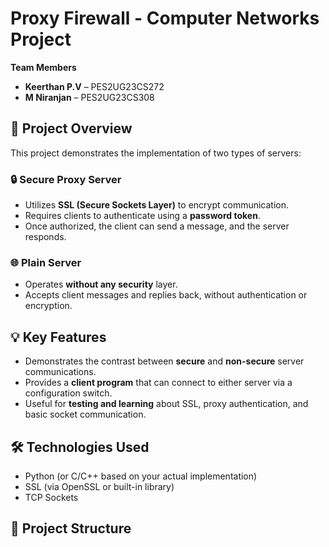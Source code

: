 # Proxy Firewall - Computer Networks Project

**Team Members**  
- **Keerthan P.V** – PES2UG23CS272  
- **M Niranjan** – PES2UG23CS308  

## 📌 Project Overview

This project demonstrates the implementation of two types of servers:  

### 🔒 Secure Proxy Server
- Utilizes **SSL (Secure Sockets Layer)** to encrypt communication.
- Requires clients to authenticate using a **password token**.
- Once authorized, the client can send a message, and the server responds.

### 🌐 Plain Server
- Operates **without any security** layer.
- Accepts client messages and replies back, without authentication or encryption.

## 💡 Key Features
- Demonstrates the contrast between **secure** and **non-secure** server communications.
- Provides a **client program** that can connect to either server via a configuration switch.
- Useful for **testing and learning** about SSL, proxy authentication, and basic socket communication.

## 🛠 Technologies Used
- Python (or C/C++ based on your actual implementation)
- SSL (via OpenSSL or built-in library)
- TCP Sockets

## 📂 Project Structure
